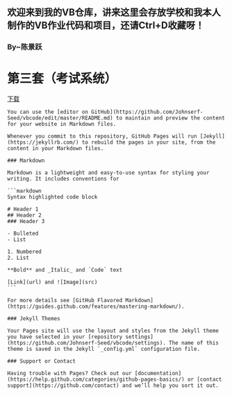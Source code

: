 ## 欢迎来到我的VB仓库，讲来这里会存放学校和我本人制作的VB作业代码和项目，还请Ctrl+D收藏呀！


### By~陈景跃

# 第三套（考试系统）

[下载](https://raw.githubusercontent.com/Johnserf-Seed/vbcode/master/%E7%AC%AC3%E5%A5%97.rar)

	
	You can use the [editor on GitHub](https://github.com/Johnserf-Seed/vbcode/edit/master/README.md) to maintain and preview the content for your website in Markdown files.
	
	Whenever you commit to this repository, GitHub Pages will run [Jekyll](https://jekyllrb.com/) to rebuild the pages in your site, from the content in your Markdown files.
	
	### Markdown
	
	Markdown is a lightweight and easy-to-use syntax for styling your writing. It includes conventions for
	
	```markdown
	Syntax highlighted code block
	
	# Header 1
	## Header 2
	### Header 3
	
	- Bulleted
	- List
	
	1. Numbered
	2. List
	
	**Bold** and _Italic_ and `Code` text
	
	[Link](url) and ![Image](src)
	```
	
	For more details see [GitHub Flavored Markdown](https://guides.github.com/features/mastering-markdown/).
	
	### Jekyll Themes
	
	Your Pages site will use the layout and styles from the Jekyll theme you have selected in your [repository settings](https://github.com/Johnserf-Seed/vbcode/settings). The name of this theme is saved in the Jekyll `_config.yml` configuration file.
	
	### Support or Contact
	
	Having trouble with Pages? Check out our [documentation](https://help.github.com/categories/github-pages-basics/) or [contact support](https://github.com/contact) and we’ll help you sort it out.
